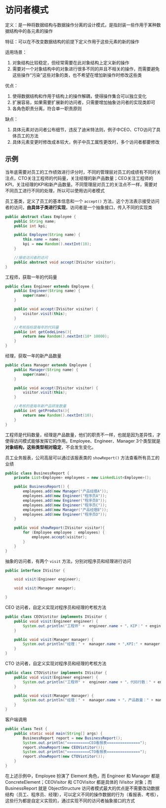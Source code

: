 # 访问者模式

定义：是一种将数据结构与数据操作分离的设计模式，是指封装一些作用于某种数据结构中的各元素的操作

特征：可以在不改变数据结构的前提下定义作用于这些元素的新的操作

适用场景：

1. 对象结构比较稳定，但经常需要在此对象结构上定义新的操作
2. 需要对一个对象结构中的对象进行很多不同的并且不相关的操作，而需要避免这些操作“污染”这些对象的类，也不希望在增加新操作时修改这些类

优点：

1. 使得数据结构和作用于结构上的操作解耦，使得操作集合可以独立变化
2. 扩展容易，如果需要扩展新的访问者，只需要增加抽象访问者的实现类即可
3. 各角色职责分离，符合单一职责原则

缺点：

1. 具体元素对访问者公布细节，违反了迪米特法则，例子中CEO、CTO访问了具体员工的方法
2. 具体元素变更时修改成本较大，例子中员工属性更改时，多个访问者都要修改



## 示例

当年底需要对员工的工作绩效进行评分时，不同的管理层对员工的成绩有不同的关注点，CTO关注工程师的代码量，关注经理的新产品数量；CEO关注工程师的KPI，关注经理的KPI和新产品数量。不同管理层对员工的关注点不一样，需要对不同员工进行不同的处理，所以可以使用访问者模式

员工基类，定义了员工的基本信息和一个 `accept()` 方法，这个方法表示接受访问者的访问，**由具体子类进行实现**，访问者是一个抽象接口，传入不同的实现类

```java
public abstract class Employee {
    public String name;
    public int kpi;

    public Employee(String name) {
        this.name = name;
        kpi = new Random().nextInt(10);
    }

    //接收访问者的访问
    public abstract void accept(IVisitor visitor);
}
```



工程师，获取一年的代码量

```java
public class Engineer extends Employee {
    public Engineer(String name) {
        super(name);
    }

    public void accept(IVisitor visitor) {
        visitor.visit(this);
    }

    //考核指标是每年的代码量
    public int getCodeLines(){
        return new Random().nextInt(10* 10000);
    }
}
```



经理，获取一年的新产品数量

```java
public class Manager extends Employee {
    public Manager(String name) {
        super(name);
    }

    public void accept(IVisitor visitor) {
        visitor.visit(this);
    }

    //考核的是每年新产品研发数量
    public int getProducts(){
        return new Random().nextInt(10);
    }
}
```



工程师是代码数量，经理是产品数量，他们的职责不一样，也就是因为差异性，才使得访问模式能够发挥它的作用。Employee、Engineer、Manager 3个类型就是**对象结构，这些类型相对稳定**，不会发生变化。



员工业务报表，公司高层可以通过该报表类的 `showReport()` 方法查看所有员工的业绩

```java
public class BusinessReport {
    private List<Employee> employees = new LinkedList<Employee>();

    public BusinessReport() {
        employees.add(new Manager("产品经理A"));
        employees.add(new Engineer("程序员A"));
        employees.add(new Engineer("程序员B"));
        employees.add(new Engineer("程序员C"));
        employees.add(new Manager("产品经理B"));
        employees.add(new Engineer("程序员D"));
    }

    public void showReport(IVisitor visitor){
        for (Employee employee : employees) {
            employee.accept(visitor);
        }
    }
}
```



抽象的访问者，有两个 `visit` 方法，分别对程序员和经理进行访问

```java
public interface IVisitor {

    void visit(Engineer engineer);

    void visit(Manager manager);

}
```



CEO 访问者，自定义实现对程序员和经理的考核方法

```java
public class CEOVistitor implements IVisitor {
    public void visit(Engineer engineer) {
        System.out.println("工程师" +  engineer.name + "，KIP：" + engineer.kpi);
    }

    public void visit(Manager manager) {
        System.out.println("经理：" +  manager.name + ",KPI:" + manager.kpi + "，产品数量：" + manager.getProducts());
    }
}
```



CTO 访问者，自定义实现对程序员和经理的考核方法

```java
public class CTOVistitor implements IVisitor {
    public void visit(Engineer engineer) {
        System.out.println("工程师" +  engineer.name + "，代码行数：" + engineer.getCodeLines());
    }

    public void visit(Manager manager) {
        System.out.println("经理：" +  manager.name + "，产品数量：" + manager.getProducts());
    }
}
```



客户端调用

```java
public class Test {
    public static void main(String[] args) {
        BusinessReport report = new BusinessReport();
        System.out.println("==========CEO看报表===============");
        report.showReport(new CEOVistitor());
        System.out.println("==========CTO看报表===============");
        report.showReport(new CTOVistitor());
    }
}
```



在上述示例中，Employee 扮演了 Element 角色，而 Engineer 和 Manager 都是 ConcreteElement；CEOVisitor 和 CTOVisitor 都是具体的 IVisitor 对象；而 BusinessReport 就是 ObjectStructure
访问者模式最大的优点是不需要改动数据结构（员工、程序员、经理），可以定义不同的操作数据的行为（看报表、考核），这些行为都是自定义实现的，通过实现不同的访问者抽象接口的方式